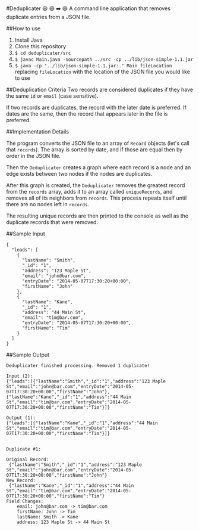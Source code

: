 #Deduplicater :smiley: :smiley: :arrow_right: :smiley:
A command line application that removes duplicate entries from a JSON file.

##How to use
1. Install Java
1. Clone this repository
1. `$ cd deduplicater/src`
1. `$ javac Main.java -sourcepath ../src -cp ../lib/json-simple-1.1.jar`
1. `$ java -cp "../lib/json-simple-1.1.jar:." Main fileLocation` replacing `fileLocation` with the location of the JSON file you would like to use

##Deduplication Criteria
Two records are considered duplicates if they have the same `id` or `email` (case sensitive).

If two records are duplicates, the record with the later date is preferred. If dates are the same, then the record that appears later in the file is preferred.

##Implementation Details

The program converts the JSON file to an array of `Record` objects (let's call that `records`). The array is sorted by date, and if those are equal then by order in the JSON file.

Then the `Deduplicater` creates a graph where each record is a node and an edge exists between two nodes if the nodes are duplicates.

After this graph is created, the `Deduplicater` removes the greatest record from the `records` array, adds it to an array called `uniqueRecords`, and removes all of its neighbors from `records`. This process repeats itself until there are no nodes left in `records`.

The resulting unique records are then printed to the console as well as the duplicate records that were removed.

##Sample Input
```
{
  "leads": [
    {
      "lastName": "Smith",
      "_id": "1",
      "address": "123 Maple St",
      "email": "john@bar.com",
      "entryDate": "2014-05-07T17:30:20+00:00",
      "firstName": "John"
    },
    {
      "lastName": "Kane",
      "_id": "1",
      "address": "44 Main St",
      "email": "tim@bar.com",
      "entryDate": "2014-05-07T17:30:20+00:00",
      "firstName": "Tim"
    }
  ]
}
```

##Sample Output
```
Deduplicater finished processing. Removed 1 duplicate!

Input (2):
{"leads":[{"lastName":"Smith","_id":"1","address":"123 Maple St","email":"john@bar.com","entryDate":"2014-05-07T17:30:20+00:00","firstName":"John"},{"lastName":"Kane","_id":"1","address":"44 Main St","email":"tim@bar.com","entryDate":"2014-05-07T17:30:20+00:00","firstName":"Tim"}]}

Output (1):
{"leads":[{"lastName":"Kane","_id":"1","address":"44 Main St","email":"tim@bar.com","entryDate":"2014-05-07T17:30:20+00:00","firstName":"Tim"}]}


Duplicate #1:

Original Record:
 {"lastName":"Smith","_id":"1","address":"123 Maple St","email":"john@bar.com","entryDate":"2014-05-07T17:30:20+00:00","firstName":"John"}
New Record:
 {"lastName":"Kane","_id":"1","address":"44 Main St","email":"tim@bar.com","entryDate":"2014-05-07T17:30:20+00:00","firstName":"Tim"}
Field Changes:
    email: john@bar.com -> tim@bar.com
    firstName: John -> Tim
    lastName: Smith -> Kane
    address: 123 Maple St -> 44 Main St
```